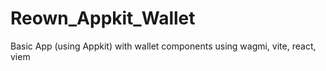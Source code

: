 # Reown_Appkit_Wallet
Basic App (using Appkit) with wallet components using wagmi, vite, react, viem
